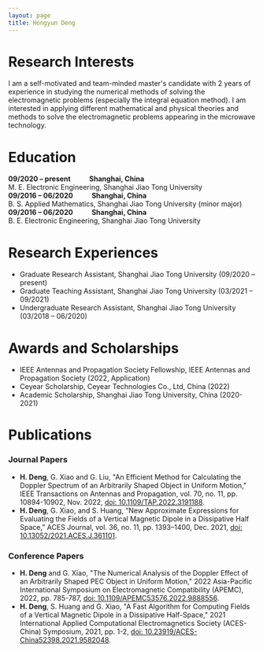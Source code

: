 ```yaml
---
layout: page
title: Hongyun Deng
---
```

# Research Interests  
I am a self-motivated and team-minded master's candidate with 2 years of experience in studying the 
numerical methods of solving the electromagnetic problems (especially the integral equation method). 
I am interested in applying different mathematical and physical theories and methods to solve the 
electromagnetic problems appearing in the microwave technology.

# Education
**09/2020 – present &emsp; &emsp; Shanghai, China**<br>
M. E. Electronic Engineering, Shanghai Jiao Tong University <br>
**09/2016 – 06/2020 &emsp; &emsp; Shanghai, China**<br>
B. S. Applied Mathematics, Shanghai Jiao Tong University (minor major)<br>
**09/2016 – 06/2020 &emsp; &emsp; Shanghai, China**<br>
B. E. Electronic Engineering, Shanghai Jiao Tong University

# Research Experiences
- Graduate Research Assistant, Shanghai Jiao Tong University (09/2020 – present)
- Graduate Teaching Assistant, Shanghai Jiao Tong University (03/2021 – 09/2021)
- Undergraduate Research Assistant, Shanghai Jiao Tong University (03/2018 – 06/2020)

# Awards and Scholarships
- IEEE Antennas and Propagation Society Fellowship, IEEE Antennas and Propagation Society (2022, Application)
- Ceyear Scholarship, Ceyear Technologies Co., Ltd, China (2022)
- Academic Scholarship, Shanghai Jiao Tong University, China (2020-2021)

# Publications
### Journal Papers
- **H. Deng**, G. Xiao and G. Liu, "An Efficient Method for Calculating the Doppler Spectrum of an Arbitrarily Shaped Object in Uniform Motion," IEEE Transactions on Antennas and Propagation, vol. 70, no. 11, pp. 10894-10902, Nov. 2022, [doi: 10.1109/TAP.2022.3191188](https://doi.org/10.1109/TAP.2022.3191188).
- **H. Deng**, G. Xiao, and S. Huang, “New Approximate Expressions for Evaluating the Fields of a Vertical Magnetic Dipole in a Dissipative Half Space,” ACES Journal, vol. 36, no. 11, pp. 1393–1400, Dec. 2021, [doi: 10.13052/2021.ACES.J.361101](https://doi.org/10.13052/2021.ACES.J.361101).


### Conference Papers
- **H. Deng** and G. Xiao, "The Numerical Analysis of the Doppler Effect of an Arbitrarily Shaped PEC Object in Uniform Motion," 2022 Asia-Pacific International Symposium on Electromagnetic Compatibility (APEMC), 2022, pp. 785-787, [doi: 10.1109/APEMC53576.2022.9888556](https://doi.org/10.1109/APEMC53576.2022.9888556).
- **H. Deng**, S. Huang and G. Xiao, "A Fast Algorithm for Computing Fields of a Vertical Magnetic Dipole in a Dissipative Half-Space," 2021 International Applied Computational Electromagnetics Society (ACES-China) Symposium, 2021, pp. 1-2, [doi: 10.23919/ACES-China52398.2021.9582048](https://doi.org/10.23919/ACES-China52398.2021.9582048).


